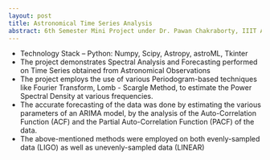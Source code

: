 ```yaml
---
layout: post
title: Astronomical Time Series Analysis
abstract: 6th Semester Mini Project under Dr. Pawan Chakraborty, IIIT Allahabad
---
```

- Technology Stack – Python: Numpy, Scipy, Astropy, astroML, Tkinter
- The project demonstrates Spectral Analysis and Forecasting performed on Time Series obtained from Astronomical Observations
- The project employs the use of various Periodogram-based techniques like Fourier Transform, Lomb - Scargle Method, to estimate the Power Spectral Density at various frequencies.
- The accurate forecasting of the data was done by estimating the various parameters of an ARIMA model, by the analysis of the Auto-Correlation Function (ACF) and the Partial Auto-Correlation Function (PACF) of the data.
- The above-mentioned methods were employed on both evenly-sampled data (LIGO) as well as unevenly-sampled data (LINEAR)